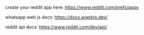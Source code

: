 create your reddit app here: https://www.reddit.com/prefs/apps

whatsapp web js docs: https://docs.wwebjs.dev/

reddit api docs: https://www.reddit.com/dev/api/
